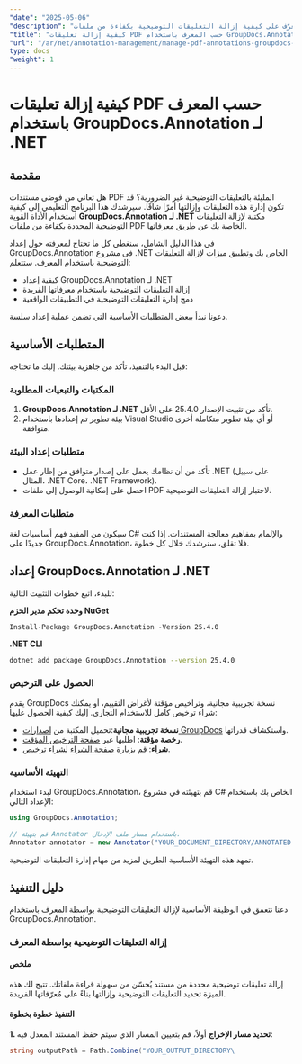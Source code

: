 ```yaml
---
"date": "2025-05-06"
"description": "تعرّف على كيفية إزالة التعليقات التوضيحية بكفاءة من ملفات PDF والمستندات الأخرى باستخدام GroupDocs.Annotation لـ .NET. اكتشف أدلةً خطوة بخطوة، وأفضل الممارسات، وتطبيقات عملية."
"title": "كيفية إزالة تعليقات PDF حسب المعرف باستخدام GroupDocs.Annotation لـ .NET"
"url": "/ar/net/annotation-management/manage-pdf-annotations-groupdocs-dotnet-remove-id/"
type: docs
"weight": 1
---
```


# كيفية إزالة تعليقات PDF حسب المعرف باستخدام GroupDocs.Annotation لـ .NET

## مقدمة

هل تعاني من فوضى مستندات PDF المليئة بالتعليقات التوضيحية غير الضرورية؟ قد تكون إدارة هذه التعليقات وإزالتها أمرًا شاقًا. سيرشدك هذا البرنامج التعليمي إلى كيفية استخدام الأداة القوية **GroupDocs.Annotation لـ .NET** مكتبة لإزالة التعليقات التوضيحية المحددة بكفاءة من ملفات PDF الخاصة بك عن طريق معرفاتها.

في هذا الدليل الشامل، سنغطي كل ما تحتاج لمعرفته حول إعداد GroupDocs.Annotation في مشروع .NET الخاص بك وتطبيق ميزات لإزالة التعليقات التوضيحية باستخدام المعرف. ستتعلم:
- كيفية إعداد GroupDocs.Annotation لـ .NET
- إزالة التعليقات التوضيحية باستخدام معرفاتها الفريدة
- دمج إدارة التعليقات التوضيحية في التطبيقات الواقعية

دعونا نبدأ ببعض المتطلبات الأساسية التي تضمن عملية إعداد سلسة.

## المتطلبات الأساسية

قبل البدء بالتنفيذ، تأكد من جاهزية بيئتك. إليك ما تحتاجه:

### المكتبات والتبعيات المطلوبة
1. **GroupDocs.Annotation لـ .NET** تأكد من تثبيت الإصدار 25.4.0 على الأقل.
2. بيئة تطوير تم إعدادها باستخدام Visual Studio أو أي بيئة تطوير متكاملة أخرى متوافقة.

### متطلبات إعداد البيئة
- تأكد من أن نظامك يعمل على إصدار متوافق من إطار عمل .NET (على سبيل المثال، .NET Core، .NET Framework).
- احصل على إمكانية الوصول إلى ملفات PDF لاختبار إزالة التعليقات التوضيحية.

### متطلبات المعرفة
سيكون من المفيد فهم أساسيات لغة C# والإلمام بمفاهيم معالجة المستندات. إذا كنت جديدًا على GroupDocs.Annotation، فلا تقلق، سنرشدك خلال كل خطوة.

## إعداد GroupDocs.Annotation لـ .NET

للبدء، اتبع خطوات التثبيت التالية:

**وحدة تحكم مدير الحزم NuGet**

```shell
Install-Package GroupDocs.Annotation -Version 25.4.0
```

**\.NET CLI**

```bash
dotnet add package GroupDocs.Annotation --version 25.4.0
```

### الحصول على الترخيص
يقدم GroupDocs نسخة تجريبية مجانية، وتراخيص مؤقتة لأغراض التقييم، أو يمكنك شراء ترخيص كامل للاستخدام التجاري. إليك كيفية الحصول عليها:
- **نسخة تجريبية مجانية**:تحميل المكتبة من [إصدارات GroupDocs](https://releases.groupdocs.com/annotation/net/) واستكشاف قدراتها.
- **رخصة مؤقتة**: اطلبها عبر [صفحة الترخيص المؤقت](https://purchase.groupdocs.com/temporary-license/).
- **شراء**: قم بزيارة [صفحة الشراء](https://purchase.groupdocs.com/buy) لشراء ترخيص.

### التهيئة الأساسية
لبدء استخدام GroupDocs.Annotation، قم بتهيئته في مشروع C# الخاص بك باستخدام الإعداد التالي:

```csharp
using GroupDocs.Annotation;

// قم بتهيئة Annotator باستخدام مسار ملف الإدخال.
Annotator annotator = new Annotator("YOUR_DOCUMENT_DIRECTORY/ANNOTATED.pdf");
```

تمهد هذه التهيئة الأساسية الطريق لمزيد من مهام إدارة التعليقات التوضيحية.

## دليل التنفيذ

دعنا نتعمق في الوظيفة الأساسية لإزالة التعليقات التوضيحية بواسطة المعرف باستخدام GroupDocs.Annotation.

### إزالة التعليقات التوضيحية بواسطة المعرف
#### ملخص
إزالة تعليقات توضيحية محددة من مستند يُحسّن من سهولة قراءة ملفاتك. تتيح لك هذه الميزة تحديد التعليقات التوضيحية وإزالتها بناءً على مُعرّفاتها الفريدة.

#### التنفيذ خطوة بخطوة
**1. تحديد مسار الإخراج**
أولاً، قم بتعيين المسار الذي سيتم حفظ المستند المعدل فيه:

```csharp
string outputPath = Path.Combine("YOUR_OUTPUT_DIRECTORY\